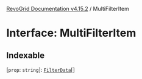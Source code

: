 [RevoGrid Documentation v4.15.2](README.md) / MultiFilterItem

# Interface: MultiFilterItem

## Indexable

 \[`prop`: `string`\]: [`FilterData`](Interface.FilterData.md)[]
